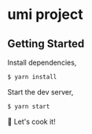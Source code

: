 # umi project

## Getting Started

Install dependencies,

```bash
$ yarn install
```

Start the dev server,

```bash
$ yarn start
```

🍳 Let's cook it!
